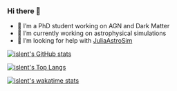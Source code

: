 ### Hi there 👋

- 🌱 I’m a PhD student working on AGN and Dark Matter
- 🔭 I’m currently working on astrophysical simulations
- 🤔 I’m looking for help with [JuliaAstroSim](https://github.com/JuliaAstroSim)

[![islent's GitHub stats](https://github-readme-stats.vercel.app/api?username=islent&show_icons=true&theme=github_dark)](https://github.com/anuraghazra/github-readme-stats)

[![islent's Top Langs](https://github-readme-stats.vercel.app/api/top-langs/?username=islent&hide=javascript,html&langs_count=8)](https://github.com/anuraghazra/github-readme-stats)

[![islent's wakatime stats](https://github-readme-stats.vercel.app/api/wakatime?username=islent)](https://github.com/anuraghazra/github-readme-stats)

<!--
**islent/islent** is a ✨ _special_ ✨ repository because its `README.md` (this file) appears on your GitHub profile.

Here are some ideas to get you started:
 ...
- 🌱 I’m currently learning ...
- 👯 I’m looking to collaborate on ...
- 🤔 I’m looking for help with ...
- 💬 Ask me about ...
- 📫 How to reach me: ...
- 😄 Pronouns: ...
- ⚡ Fun fact: ...
-->
